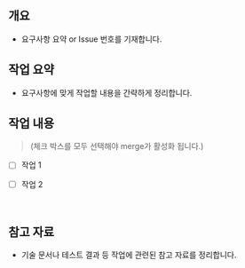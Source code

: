 ## 개요
- 요구사항 요약 or Issue 번호를 기재합니다.

## 작업 요약
- 요구사항에 맞게 작업할 내용을 간략하게 정리합니다.

## 작업 내용
> (체크 박스를 모두 선택해야 merge가 활성화 됩니다.)

- [ ] 작업 1
- [ ] 작업 2


<br>

## 참고 자료
- 기술 문서나 테스트 결과 등 작업에 관련된 참고 자료를 정리합니다.
